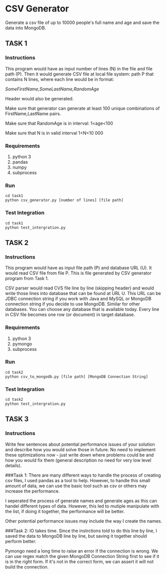 # CSV Generator
Generate a csv file of up to 10000 people's full name and age and save the data into MongoDB.

## TASK 1
### Instructions
This program would have as input number of lines (N) in the file and file path (P). Then it would generate CSV file at local file system: path P that contains N lines, where each line would be in format:

_SomeFirstName,SomeLastName,RandomAge_

Header would also be generated.

Make sure that generator can generate at least 100 unique combinations of FirstName,LastName pairs.

Make sure that RandomAge is in interval: 1<age<100

Make sure that N is in valid interval 1<N<10 000

### Requirements
1. python 3 
2. pandas 
3. numpy
4. subprocess

### Run
	cd task1
	python csv_generator.py [number of lines] [file path]

### Test Integration
	cd task1
	python test_intergration.py 



## TASK 2
### Instructions
This program would have as input file path (P) and database URL (U). It would read CSV file from file P. This is file generated by CSV generator program from Task 1.

CSV parser would read CVS file line by line (skipping header) and would write those lines into database that can be found at URL U. This URL can be JDBC connection string if you work with Java and MySQL or MongoDB connection string if you decide to use MongoDB. Similar for other databases. You can choose any database that is available today. Every line in CSV file becomes one row (or document) in target database.


### Requirements
1. python 3 
2. pymongo
3. subprocess

### Run
	cd task2
	python csv_to_mongodb.py [file path] [MongoDB Connection String]

### Test Integration
	cd task2
	python test_intergration.py 

## TASK 3
### Instructions
Write few sentences about potential performance issues of your solution and describe how you would solve those in future. No need to implement these optimizations now - just write down where problems could be and how you would fix them (general description no need for very low level details).

###Task 1:
There are many different ways to handle the process of creating csv files, I used pandas as a tool to help. However, to handle this small amount of data, we can use the basic tool such as csv or others may increase the performance.

I seperated the process of generate names and generate ages as this can handel different types of data. However, this led to mutiple manipulate with the list, if doing it together, the performance will be better.

Other potential performance issues may include the way I create the names.


###Task 2:
IO takes time. Since the instrctions told to do this line by line, I saved the data to MongoDB line by line, but saving it together should perform better. 

Pymongo need a long time to raise an error if the connection is wrong. We can use regex match the given MongoDB Connection String first to see if it is in the right form. If it's not in the correct form, we can assert it will not build the connection.